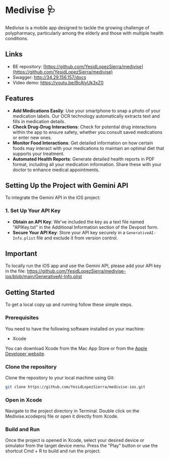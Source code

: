 # Medivise 🩺

Medivise is a mobile app designed to tackle the growing challenge of polypharmacy, particularly among the elderly and those with multiple health conditions. 

## Links
- BE repository: [https://github.com/YesidLopezSierra/medivise](https://github.com/YesidLopezSierra/medivise)
- Swagger: http://34.29.156.157/docs
- Video demo: https://youtu.be/BcAlyUk3xZ0

## Features

- **Add Medications Easily**: Use your smartphone to snap a photo of your medication labels. Our OCR technology automatically extracts text and fills in medication details.
- **Check Drug-Drug Interactions**: Check for potential drug interactions within the app to ensure safety, whether you consult saved medications or enter new ones.
- **Monitor Food Interactions**: Get detailed information on how certain foods may interact with your medications to maintain an optimal diet that supports your treatment.
- **Automated Health Reports**: Generate detailed health reports in PDF format, including all your medication information. Share these with your doctor to enhance medical appointments.

## Setting Up the Project with Gemini API
To integrate the Gemini API in the iOS project:

### 1. Set Up Your API Key
- **Obtain an API Key**: We've included the key as a text file named "APIKey.txt" in the Additional Information section of the Devpost form.
- **Secure Your API Key**: Store your API key securely in a `GenerativeAI-Info.plist` file and exclude it from version control.


## Important
To locally run the iOS app and use the Gemini API, please add your API key in the file: https://github.com/YesidLopezSierra/medivise-ios/blob/main/GenerativeAI-Info.plist

## Getting Started

To get a local copy up and running follow these simple steps.

### Prerequisites

You need to have the following software installed on your machine:

- Xcode

You can download Xcode from the Mac App Store or from the [Apple Developer website](https://developer.apple.com/xcode/resources/).

### Clone the repository

Clone the repository to your local machine using Git:

```bash
git clone https://github.com/YesidLopezSierra/medivise-ios.git
```

### Open in Xcode
Navigate to the project directory in Terminal.
Double click on the Medivise.xcodeproj file or open it directly from Xcode.

### Build and Run
Once the project is opened in Xcode, select your desired device or simulator from the target device menu.
Press the "Play" button or use the shortcut Cmd + R to build and run the project.
